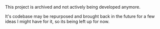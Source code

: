 This project is archived and not actively being developed anymore.


It's codebase may be repurposed and brought back in the future for a few ideas I might have for it, so its being left up for now.

